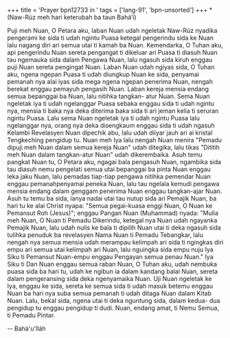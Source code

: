 +++
title = 'Prayer bpn12733 in '
tags = ['lang-91', 'bpn-unsorted']
+++
*(Naw-Rúz meh hari keterubah ba taun Bahá’í)

Puji meh Nuan, O Petara aku, laban Nuan udah ngeletak
Naw-Rúz nyadika pengerami ke sida ti udah ngintu Puasa ketegal pengerindu sida ke Nuan lalu nagang diri ari semua utai ti kamah ba Nuan. Kemendarka, O Tuhan aku, api pengerindu Nuan sereta pengangat ti dikeluar ari Puasa ti diasuh Nuan tau ngemauka sida dalam Pengawa Nuan, lalu ngasuh sida kiruh enggau puji Nuan sereta pengingat Nuan.
Laban Nuan udah ngiyas sida, O Tuhan aku, ngena ngepan Puasa ti udah diungkup Nuan ke sida, penyamai pemanah nya alai iyas sida mega ngena ngepan penerima Nuan, nengah berekat enggau pemayuh pengasih Nuan. Laban kereja mensia endang semua bepanggai ba Nuan, lalu nitihka tangkan- atur Nuan. Sema Nuan ngeletak iya ti udah ngelanggar Puasa sebaka enggau sida ti udah ngintu nya, mensia ti baka nya deka diterima baka sida ti ari jeman kelia ti seruran ngintu Puasa. Lalu sema Nuan ngeletak iya ti udah ngintu Puasa lalu ngelanggar nya, orang nya deka disengkaum enggau sida ti udah ngasuh Kelambi Revelasyen Nuan dipechik abu, lalu udah diiyar jauh ari ai kristal Tengkeching pengidup tu.
Nuan meh Iya lalu nengah Nuan menira "Pemadu dipuji meh Nuan dalam semua kereja Nuan" udah ditegika, lalu tikas "Dititih meh Nuan dalam tangkan-atur
Nuan" udah dikerembaika. Asuh temu pangkat Nuan tu, O Petara aku, ngagai bala pengasuh Nuan, ngambika sida tau diasuh nemu pengelati semua utai bepanggai ba pinta Nuan enggau leka jaku Nuan, lalu pemadas tiap-tiap pengawa nitihka pemendar Nuan enggau pemanahpenyamai peneka Nuan, lalu tau ngelala kemudi pengawa mensia endang dalam genggam penerima Nuan enggau tangkan-ajar Nuan. Asuh tu temu ba sida, ianya nadai utai tau nutup sida ari Pemajik Nuan, ba hari tu ke alai Christ nyapa: "Semua pegai-kuasa enggi Nuan, O Nuan ke Pemansut Roh (Jesus)"; enggau Pangan Nuan (Muhammad) nyada: "Mulia meh Nuan, O Nuan ti Pemadu Dikerindu, ketegal nya Nuan udah ngayanka Pemajik Nuan, lalu udah nulis ke bala ti dipilih Nuan utai ti deka ngasuh sida tulihka penuduk ba revelasyen Nama Nuan ti Pemadu Tebangkar, lalu nengah nya semua mensia udah merampau kelimpah ari sida ti ngingkas diri empu ari semua utai kelimpah ari Nuan, lalu nguingka sida empu nuju Iya Siku ti Pemansut Nuan-empu enggau Pengayan semua penau Nuan."
Iya Siku ti Dan Nuan enggau semua raban Nuan, O Tuhan aku, udah nembuka puasa sida ba hari tu, udah ke ngibun ia dalam kandang balai Nuan, sereta dalam pengeransing sida deka ngenyamaika Nuan. Uji Nuan ngeletak ke Iya, enggau ke sida, sereta ke semua sida ti udah masuk betemu enggau Nuan ba hari nya suba semua pemanah ti udah ditaga Nuan dalam Kitab Nuan. Lalu, bekal sida, ngena utai ti deka nguntung sida, dalam kedua- dua pengidup tu enggau pengidup ti dudi.
	Nuan,	endang	amat,	ti	Nemu	Semua,	ti	Pemadu
Pintar.

-- Bahá'u'lláh
